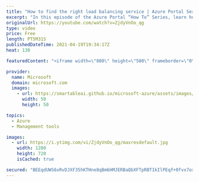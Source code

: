 ```yaml
---
title: "How to find the right load balancing service | Azure Portal Series"
excerpt: "In this episode of the Azure Portal “How To” Series, learn how to use the new Microsoft Azure ‘Load balancing- help me choose’ service to find the right load balancing service for your scenario.     Try out these features in the Azure portal: https://portal.azure.com  Keep connected on Twitter: https://twitter.com/AzurePortal"
originalUrl: https://youtube.com/watch?v=ZjdyVnOo_qg
type: video
price: Free
length: PT5M31S
publishedDateTime: 2021-04-19T19:34:17Z
heat: 130

featuredContent: "<iframe width=\"800\" height=\"500\" frameborder=\"0\" src=\"https://www.youtube.com/embed/ZjdyVnOo_qg\" allow=\"accelerometer; autoplay; encrypted-media; gyroscope; picture-in-picture\" allowfullscreen></iframe>"

provider:
  name: Microsoft
  domain: microsoft.com
  images:
    - url: https://smartableai.github.io/microsoft-azure/assets/images/organizations/microsoft.com-50x50.jpg
      width: 50
      height: 50

topics:
  - Azure
  - Management tools

images:
  - url: https://i.ytimg.com/vi/ZjdyVnOo_qg/maxresdefault.jpg
    width: 1280
    height: 720
    isCached: true

secured: "BEEqdUWS6xRvDJXF35hKTHne8qBm6HMJERBaQbXFTpRBT1kIlPEqf+0fvx7oxOKiQr7TPx28BFDC1Is/5uzaP7fqWPOYVRTR7ASHGSDj1yNcW6lkQPmKjpeaYm/EYfN8jtWfrrQrLUEQRQElzbYKEp8MF9L11ZCsTvAZB3LHFAAIBoDzrrEcBMC+MYIEBQjMp8RSbbH5tuKhfhz/Y0iGzuHp5YNhXy5q4T4+E9B/78Z7lvEGem/h0x+04VYclnBLBaj6ZefBwfwDs6/4waMv0OnNY1zlX9TgiVRDePmENMXsTwIQ4YjDdooMomDFo5KzXoHoEKx1pM21iMUxDas3Z8YxZi6T6xJWdLHimwjsrHMTe4HN/FxctPAJ9KeEo2oaSyWzqoPziX33MUmnBYK0dh13hLQudQ6hebtXNJWJtmM=;2nDs07p4iLCedpZ6/0d2Bw=="
---
```


